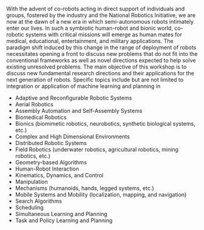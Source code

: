 <p>
With the advent of co-robots acting in direct support of individuals and
groups, fostered by the industry and the National Robotics Initiative, we are
now at the dawn of a new era in which semi-autonomous robots intimately enter
our lives. In such a symbiotic human-robot and bionic world, co-robotic systems
with critical missions will emerge as human mates for medical, educational,
entertainment, and military applications. The paradigm shift induced by this
change in the range of deployment of robots necessitates opening a front to
discuss new problems that do not fit into the conventional frameworks as well
as novel directions expected to help solve existing unresolved problems. The
main objective of this workshop is to discuss new fundamental research
directions and their applications for the next generation of robots. Specific
topics include but are not limited to integration or application of machine
learning and planning in

<ul>
<li>Adaptive and Reconfigurable Robotic Systems
<li>Aerial Robotics
<li>Assembly Automation and Self-Assembly Systems
<li>Biomedical Robotics
<li>Bionics (biomimetic robotics, neurobotics, synthetic biological systems, etc.)
<li>Complex and High Dimensional Environments
<li>Distributed Robotic Systems
<li>Field Robotics (underwater robotics, agricultural robotics, mining robotics, etc.)
<li>Geometry-based Algorithms
<li>Human-Robot Interaction
<li>Kinematics, Dynamics, and Control
<li>Manipulation
<li>Mechanisms (humanoids, hands, legged systems, etc.)
<li>Mobile Systems and Mobility (localization, mapping, and navigation)
<li>Search Algorithms
<li>Scheduling
<li>Simultaneous Learning and Planning
<li>Task and Policy Learning and Planning
</ul>

</p>
